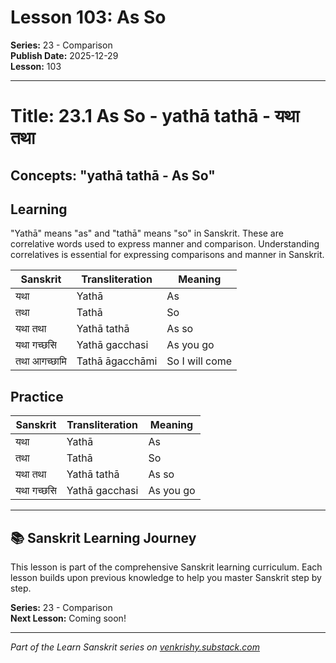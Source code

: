# Lesson 103: As So

**Series:** 23 - Comparison  
**Publish Date:** 2025-12-29  
**Lesson:** 103

---

# Title: 23.1 As So - yathā tathā - यथा तथा
## Concepts: "yathā tathā - As So"

## Learning
"Yathā" means "as" and "tathā" means "so" in Sanskrit. These are correlative words used to express manner and comparison. Understanding correlatives is essential for expressing comparisons and manner in Sanskrit.

| Sanskrit           | Transliteration      | Meaning                          |
| ------------------ | -------------------- | -------------------------------- |
| यथा                | Yathā                | As                               |
| तथा                | Tathā                | So                               |
| यथा तथा            | Yathā tathā          | As so                            |
| यथा गच्छसि        | Yathā gacchasi       | As you go                        |
| तथा आगच्छामि      | Tathā āgacchāmi     | So I will come                   |

## Practice
| Sanskrit           | Transliteration      | Meaning                          |
| ------------------ | -------------------- | -------------------------------- |
| यथा                | Yathā                | As                               |
| तथा                | Tathā                | So                               |
| यथा तथा            | Yathā tathā          | As so                            |
| यथा गच्छसि        | Yathā gacchasi       | As you go                        |

---

## 📚 Sanskrit Learning Journey

This lesson is part of the comprehensive Sanskrit learning curriculum. Each lesson builds upon previous knowledge to help you master Sanskrit step by step.

**Series:** 23 - Comparison  
**Next Lesson:** Coming soon!

---
*Part of the Learn Sanskrit series on [venkrishy.substack.com](https://venkrishy.substack.com/s/learn_sanskrit)*
